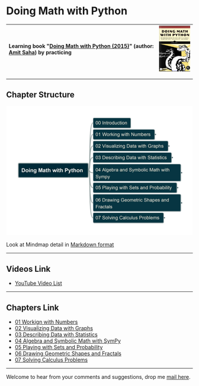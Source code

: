# Doing Math with Python

| Learning book "[Doing Math with Python (2015)](https://nostarch.com/doingmathwithpython)" (author: [Amit Saha](https://www.linkedin.com/in/echorand/)) by practicing | ![bookcover](/img/DMwP_cover.png) |
| :-- | --- |

---

## Chapter Structure

![bookstructure](img/DoingMathwithPython.jpg)

Look at Mindmap detail in [Markdown format](/Doing%20Math%20with%20Python.md)

---

## Videos Link

- [YouTube Video List](https://www.youtube.com/playlist?list=PL6DEHvciXKeXor3p_FvkJaxzMDUgG5UJd)

---

## Chapters Link

- [01 Workign with Numbers](/ch01_working-with-numbers/README.md)
- [02 Visualizing Data with Graphs](/ch02_visualizing-data-with-graphs/README.md)
- [03 Describing Data with Statistics](/ch03_describing-data-with-statistics/README.md)
- [04 Algebra and Symbolic Math with SymPy](/ch04_algebra-and-symbolic-math-with-sympy/README.md)
- [05 Playing with Sets and Probability](/ch05_sets-probability/README.md)
- [06 Drawing Geometric Shapes and Fractals](/ch06_drawing-geometrics-shapes-and-fractals/README.md)
- [07 Solving Calculus Problems](/ch07_sloving-calculus-problems/README.md)

---

Welcome to hear from your comments and suggestions, drop me [mail here](mailto:xiaoqizhao@outlook.com).
